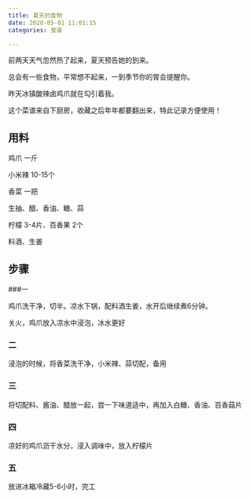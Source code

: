 ```yaml
---
title: 夏天的食物
date: 2020-05-01 11:01:15
categories: 食谱

---
```


前两天天气忽然热了起来，夏天预告她的到来。

总会有一些食物，平常想不起来，一到季节你的胃会提醒你。

昨天冰镇酸辣卤鸡爪就在勾引着我。

这个菜谱来自下厨房，收藏之后年年都要翻出来，特此记录方便使用！

## 用料

鸡爪   一斤

小米辣 10-15个

香菜  一把

生抽、醋、香油、糖、蒜

柠檬 3-4片、百香果 2个

料酒、生姜

## 步骤

###一

鸡爪洗干净，切半。凉水下锅，配料酒生姜，水开后继续煮6分钟。

关火，鸡爪放入凉水中浸泡，冰水更好

### 二

浸泡的时候，将香菜洗干净，小米辣、蒜切配，备用

### 三

将切配料、酱油、醋放一起，尝一下味道适中，再加入白糖、香油、百香菇片

### 四

凉好的鸡爪沥干水分，浸入调味中，放入柠檬片

### 五

放进冰箱冷藏5-6小时，完工